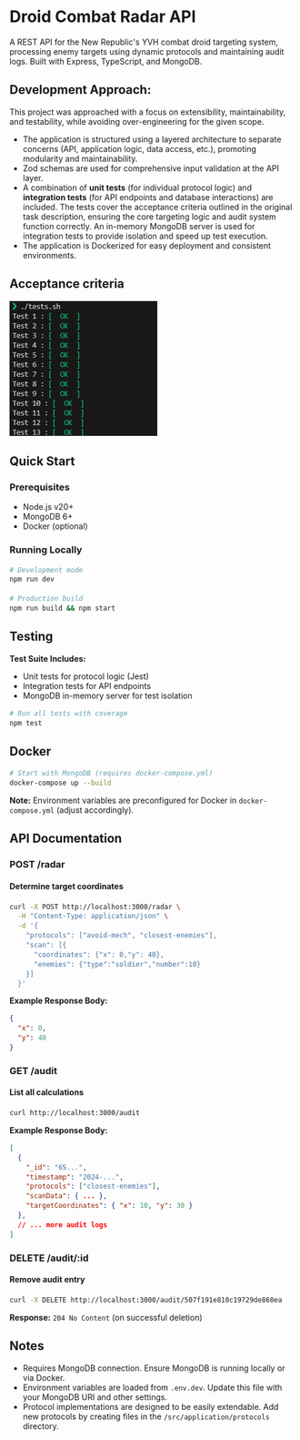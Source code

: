 # Droid Combat Radar API

A REST API for the New Republic's YVH combat droid targeting system, processing enemy targets using dynamic protocols and maintaining audit logs. Built with Express, TypeScript, and MongoDB.

## Development Approach:

This project was approached with a focus on extensibility, maintainability, and testability, while avoiding over-engineering for the given scope.
- The application is structured using a layered architecture to separate concerns (API, application logic, data access, etc.), promoting modularity and maintainability.
- Zod schemas are used for comprehensive input validation at the API layer.
- A combination of **unit tests** (for individual protocol logic) and **integration tests** (for API endpoints and database interactions) are included.  The tests cover the acceptance criteria outlined in the original task description, ensuring the core targeting logic and audit system function correctly. An in-memory MongoDB server is used for integration tests to provide isolation and speed up test execution.
- The application is Dockerized for easy deployment and consistent environments.

## Acceptance criteria
![Image](images/tests-acceptance.png)

## Quick Start

### Prerequisites

- Node.js v20+
- MongoDB 6+
- Docker (optional)

### Running Locally

```bash
# Development mode
npm run dev

# Production build
npm run build && npm start
```

## Testing

**Test Suite Includes:**

- Unit tests for protocol logic (Jest)
- Integration tests for API endpoints
- MongoDB in-memory server for test isolation

```bash
# Run all tests with coverage
npm test
```

## Docker

```bash
# Start with MongoDB (requires docker-compose.yml)
docker-compose up --build
```

**Note:** Environment variables are preconfigured for Docker in `docker-compose.yml` (adjust accordingly).

## API Documentation

### POST /radar

#### Determine target coordinates

```bash
curl -X POST http://localhost:3000/radar \
  -H "Content-Type: application/json" \
  -d '{
    "protocols": ["avoid-mech", "closest-enemies"],
    "scan": [{
      "coordinates": {"x": 0,"y": 40},
      "enemies": {"type":"soldier","number":10}
    }]
  }'
```

**Example Response Body:**

```json
{
  "x": 0,
  "y": 40
}
```

### GET /audit

#### List all calculations

```bash
curl http://localhost:3000/audit
```

**Example Response Body:**

```json
[
  {
    "_id": "65...",
    "timestamp": "2024-...",
    "protocols": ["closest-enemies"],
    "scanData": { ... },
    "targetCoordinates": { "x": 10, "y": 30 }
  },
  // ... more audit logs
]
```

### DELETE /audit/:id

#### Remove audit entry

```bash
curl -X DELETE http://localhost:3000/audit/507f191e810c19729de860ea
```

**Response:** `204 No Content` (on successful deletion)


## Notes

- Requires MongoDB connection. Ensure MongoDB is running locally or via Docker.
- Environment variables are loaded from `.env.dev`. Update this file with your MongoDB URI and other settings.
- Protocol implementations are designed to be easily extendable. Add new protocols by creating files in the `/src/application/protocols` directory.
